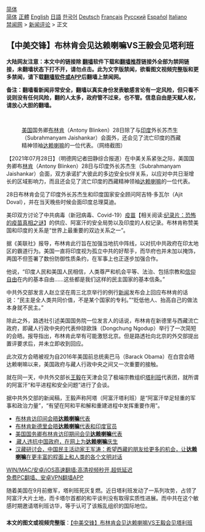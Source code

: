  <!-- 面包屑导航 --> <div class="breadcrumb"><!-- GTranslate: https://gtranslate.io/ -->  <div class="switcher notranslate">  <div class="selected">  <a href="#" onclick="return false;"> 简体</a>  </div>  <div class="option">  <a href="https://www.bannedbook.org" onclick="doGTranslate('zh-CN|zh-CN');jQuery('div.switcher div.selected a').html(jQuery(this).html());return false;" title="简体中文" class="nturl selected"> 简体</a>  <a href="https://www.bannedbook.org/zh-tw/" onclick="doGTranslate('zh-CN|zh-TW');jQuery('div.switcher div.selected a').html(jQuery(this).html());return false;" title="繁體中文" class="nturl"> 正體</a>  <a href="https://www.bannedbook.org/en/" onclick="doGTranslate('zh-CN|en');jQuery('div.switcher div.selected a').html(jQuery(this).html());return false;" title="English" class="nturl"> English</a>  <a href="https://www.bannedbook.org/ja/" onclick="doGTranslate('zh-CN|ja');jQuery('div.switcher div.selected a').html(jQuery(this).html());return false;" title="日本語" class="nturl"> 日語</a>  <a href="https://www.bannedbook.org/ko/" onclick="doGTranslate('zh-CN|ko');jQuery('div.switcher div.selected a').html(jQuery(this).html());return false;" title="한국어" class="nturl"> 한국어</a>  <a href="https://www.bannedbook.org/de/" onclick="doGTranslate('zh-CN|de');jQuery('div.switcher div.selected a').html(jQuery(this).html());return false;" title="Deutsch" class="nturl"> Deutsch</a>  <a href="https://www.bannedbook.org/fr/" onclick="doGTranslate('zh-CN|fr');jQuery('div.switcher div.selected a').html(jQuery(this).html());return false;" title="Français" class="nturl"> Français</a>  <a href="https://www.bannedbook.org/ru/" onclick="doGTranslate('zh-CN|ru');jQuery('div.switcher div.selected a').html(jQuery(this).html());return false;" title="Русский" class="nturl"> Русский</a>  <a href="https://www.bannedbook.org/es/" onclick="doGTranslate('zh-CN|es');jQuery('div.switcher div.selected a').html(jQuery(this).html());return false;" title="Español" class="nturl"> Español</a>  <a href="https://www.bannedbook.org/it/" onclick="doGTranslate('zh-CN|it');jQuery('div.switcher div.selected a').html(jQuery(this).html());return false;" title="Italiano" class="nturl"> Italiano</a>  </div>  </div>      <div class='breadcrumb-sub'><!-- Breadcrumb NavXT 6.3.0 --> <a href="https://www.bannedbook.org/" class="home">禁闻网</a> &gt; <a href="https://www.bannedbook.org/bnews/comments/" class="category">新闻评论</a> &gt; 正文</div></div><h2>【中美交锋】布林肯会见达赖喇嘛VS王毅会见塔利班</h2> <p class="notice"><b>大陆网友注意：本文中的链接除 <a href="https://github.com/bannedbook/fanqiang" >翻墙</a>软件下载和<a href="https://github.com/killgcd/justmysocks/blob/master/README.md">翻墙推荐</a>链接外全部为禁网链接，未翻墙状态下打不开，请勿点击。此为文字版禁闻，欲看图文视频完整版和更多禁闻，请下载<a href="https://github.com/bannedbook/fanqiang">翻墙软件或APP</a>后翻墙上禁闻网。</p><p>备注：翻墙看新闻非常安全，翻墙以真实身份发表敏感言论有一定风险，但只看不说则没有任何风险，翻的人太多，政府管不过来，也不管。信息自由是天赋人权，请放心大胆的翻墙。</b></p>  <div class="entry"> <br /> <figure><a href="https://i1.wp.com/upload-images-bucket-v64rleca837do.s3.eu-west-1.amazonaws.com/wp-content/uploads/2021/07/28202031/Screen-Shot-2021-07-28-at-16.19.10.png?fit=1370%2C710&#038;ssl=1" data-caption="美国国务卿布林肯（Antony Blinken）28日除了与印度外长苏杰生（Subrahmanyam Jaishankar）会面外，还会见了流亡印度的西藏精神领袖达赖喇嘛的一位代表。（网络截图）"></a><figcaption class="wp-caption-text"><a href="https://www.bannedbook.org/bnews/tag/%e7%be%8e%e5%9b%bd/" class="st_tag internal_tag" rel="tag" title="标签 美国 下的日志">美国</a>国务卿<a href="https://www.bannedbook.org/bnews/tag/%e5%b8%83%e6%9e%97%e8%82%af/" class="st_tag internal_tag" rel="tag" title="标签 布林肯 下的日志">布林肯</a>（Antony Blinken）28日除了与<a href="https://www.bannedbook.org/bnews/tag/%e5%8d%b0%e5%ba%a6/" class="st_tag internal_tag" rel="tag" title="标签 印度 下的日志">印度</a>外长苏杰生（Subrahmanyam Jaishankar）会面外，还会见了流亡印度的西藏精神领袖<a href="https://www.bannedbook.org/bnews/tag/%e8%be%be%e8%b5%96%e5%96%87%e5%98%9b/" class="st_tag internal_tag" rel="tag" title="标签 达赖喇嘛 下的日志">达赖喇嘛</a>的一位代表。（网络截图）</figcaption></figure> <p>【2021年07月28日】（明德网记者田静综合报道）在中美关系紧张之际，美国国务卿布<a href="https://www.bannedbook.org/bnews/tag/%e6%9e%97%e8%82%af/" class="st_tag internal_tag" rel="tag" title="标签 林肯 下的日志">林肯</a>（Antony Blinken）28日与印度外长苏杰生（Subrahmanyam Jaishankar）会面，双方承诺扩大彼此的多边安全伙伴关系，以应对中共日渐增长的区域影响力，而且还会见了流亡印度的西藏精神领袖<a href="https://www.bannedbook.org/bnews/tag/%e8%be%be%e8%b5%96/" class="st_tag internal_tag" rel="tag" title="标签 达赖 下的日志">达赖</a><a href="https://www.bannedbook.org/bnews/tag/%e5%96%87%e5%98%9b/" class="st_tag internal_tag" rel="tag" title="标签 喇嘛 下的日志">喇嘛</a>的一位代表。</p> <p>28日布林肯会见了印度外长苏杰生和印度国家安全顾问阿吉特‧多瓦尔（Ajit Doval），并在当天晚些时候会面印度总理莫迪。</p> <p>美印双方讨论了中共病毒（新冠病毒、Covid-19）<span class='wp_keywordlink'><a href="https://www.bannedbook.org/bnews/tculture/20160630/551027.html" title="疫苗" target="_blank">疫苗</a></span>【相关阅读:<a href='https://www.bannedbook.org/bnews/topimagenews/20180408/925060.html' target='_blank'>纪录片：恐怖的疫苗真相之谜</a>】的供应、阿富汗的安全局势以及印度的人权记录。布林肯称赞美国和印度的关系是“世界上最重要的双边关系之一”。</p>  <p>据《美联社》报导，布林肯此行旨在加强当地抗中阵线，以对抗中共政府在印太地区的霸道行为。美国一直将印度视为孤立中共的好帮手，而华府也并未加以掩饰，两国不但签署了数份防御性质条约，在军事上也正逐步加强合作。</p> <p>他说，“印度人民和美国人民相信，人类尊严和机会平等、法治、包括宗教和<span class='wp_keywordlink'><a href="https://www.bannedbook.org/forum11/topic307.html" title="禁片：在中国宗教信仰自由吗？" target="_blank">信仰自由</a></span>在内的基本自由……这些都是我们这样的民主国家的基本信条。”</p> <p>中共外交部发言人赵立坚在周三北京举行的例行<span class='wp_keywordlink_affiliate'><a href="https://www.bannedbook.org/" title="新闻">新闻</a></span>发布会上回应布林肯的话说：“民主是全人类共同价值，不是某个国家的专利。”“贬低他人、抬高自己的做法本身就不民主。”</p>  <p>除此之外，路透社引述美国国务院一位发言人的话说，布林肯在新德里与西藏流亡政府，即藏人行政中央的代表仲琼欧珠（Dongchung Ngodup）举行了一次简短的会晤。报导指出，布林肯此举有可能激怒北京。但是路透社向北京的外交部提出置评要求后，并未立即收到回应。</p> <p>此次双方会晤被视为自2016年美国前总统奥巴马（Barack Obama）在白宫会晤达赖喇嘛以来，美国政府与藏人行政中央之间又一次重要的接触。</p> <p>就在同一天，中共外交部长<a href="https://www.bannedbook.org/bnews/tag/%e7%8e%8b%e6%af%85/" class="st_tag internal_tag" rel="tag" title="标签 王毅 下的日志">王毅</a>在天津会见了极端宗教组织<a href="https://www.bannedbook.org/bnews/tag/%e5%a1%94%e5%88%a9%e7%8f%ad/" class="st_tag internal_tag" rel="tag" title="标签 塔利班 下的日志">塔利班</a>代表团，就所谓的阿富汗“和平进程和安全问题”进行了会谈。</p>  <p>据中共外交部的新闻稿，王毅声称阿塔（阿富汗塔利班）是“阿富汗举足轻重的军事和政治力量”，“有望在阿和平和解和重建进程中发挥重要作用”。</p> <ul class='op-related-articles' title='相关阅读'> <li><a href='https://www.bannedbook.org/bnews/comments/20210729/1595991.html' target='_blank'>布林肯访印间会晤<b>达赖喇嘛</b>代表</a></li> <li><a href='https://www.bannedbook.org/bnews/worldnews/usa/20210728/1595885.html' target='_blank'>布林肯新德里会晤<b>达赖喇嘛</b>代表和印度官员</a></li> <li><a href='https://www.bannedbook.org/bnews/headline/20210728/1595787.html' target='_blank'>美国国务卿布林肯访印期间会见<b>达赖喇嘛</b>代表</a></li> <li><a href='https://www.bannedbook.org/bnews/headline/20210714/1586578.html' target='_blank'> 藏人违抗中国政府，在网上为<b>达赖喇嘛</b>庆生</a></li> <li><a href='https://www.bannedbook.org/bnews/bannedvideo/20210711/1584557.html' target='_blank'>汉藏研讨会，中国民主活动家王军涛：希望西藏的朋友给更多的机会，让<b>达赖喇嘛</b>在更丰富的程面上和人类的各个文明对话</a></li> </ul> <p class="texttj"> <a href="https://github.com/bannedbook/fanqiang/wiki/V2ray%E6%9C%BA%E5%9C%BA" target="_blank">WIN/MAC/安卓/iOS高速翻墙:高清视频秒开,超低延迟</a><br/> <a href="https://github.com/bannedbook/fanqiang/wiki/%E7%A6%81%E9%97%BB%E7%BD%91%E5%AE%89%E5%8D%93%E7%BF%BB%E5%A2%99%E6%96%B0%E9%97%BBAPP" target="_blank">免费PC翻墙、安卓VPN翻墙APP</a></p><p>随着美国在9月前撤军，塔利班死灰复燃。近日塔利班发动了一系列攻势，占领了阿富汗大片土地，而卡塔尔首都的和平谈判没有取得实质性进展。而中共在这个敏感时期邀请塔利班访华，等于认可了该叛乱组织的国际地位。</p> <a name='sharetosocial'></a>  <div style="margin-bottom:5px;padding-bottom:5px;clear:both"> <div id="archive-pix-1" class="banner-ads"> <!-- AuctionX Display platform tag START --> <div id="26318x728x90x621x_ADSLOT2" clicktrack="%%CLICK_URL_ESC%%"></div> <!-- AuctionX Display platform tag END --> </div> <div id="archive-pix-2" class="banner-ads"> <!-- AuctionX Display platform tag START --> <div id="26315x300x250x621x_ADSLOT2" clicktrack="%%CLICK_URL_ESC%%"></div> <!-- AuctionX Display platform tag END --> </div> </div>  <div id="archive-pix-1" class="banner-ads"> <!-- AuctionX Display platform tag START --> <div id="26318x728x90x621x_ADSLOT3" clicktrack="%%CLICK_URL_ESC%%"></div> <!-- AuctionX Display platform tag END --> </div> <div><b>本文的图文或视频完整版</b>：<a href='https://www.bannedbook.org/bnews/comments/20210729/1596073.html'>【中美交锋】布林肯会见达赖喇嘛VS王毅会见塔利班</a></div>  </div><!--END ENTRY--> 